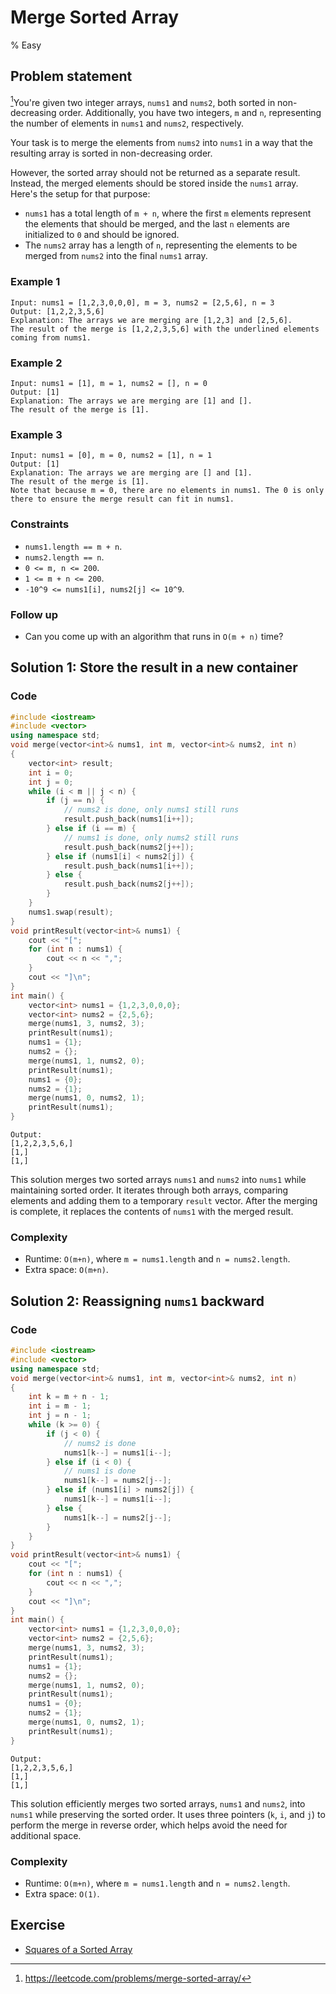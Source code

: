 # Merge Sorted Array
% Easy
## Problem statement

[^url]You're given two integer arrays, `nums1` and `nums2`, both sorted in non-decreasing order. Additionally, you have two integers, `m` and `n`, representing the number of elements in `nums1` and `nums2`, respectively.

Your task is to merge the elements from `nums2` into `nums1` in a way that the resulting array is sorted in non-decreasing order.

However, the sorted array should not be returned as a separate result. Instead, the merged elements should be stored inside the `nums1` array. Here's the setup for that purpose: 

* `nums1` has a total length of `m + n`, where the first `m` elements represent the elements that should be merged, and the last `n` elements are initialized to `0` and should be ignored. 
* The `nums2` array has a length of `n`, representing the elements to be merged from `nums2` into the final `nums1` array. 

[^url]: https://leetcode.com/problems/merge-sorted-array/ 
### Example 1
```text
Input: nums1 = [1,2,3,0,0,0], m = 3, nums2 = [2,5,6], n = 3
Output: [1,2,2,3,5,6]
Explanation: The arrays we are merging are [1,2,3] and [2,5,6].
The result of the merge is [1,2,2,3,5,6] with the underlined elements coming from nums1.
```

### Example 2
```text
Input: nums1 = [1], m = 1, nums2 = [], n = 0
Output: [1]
Explanation: The arrays we are merging are [1] and [].
The result of the merge is [1].
```

### Example 3
```text
Input: nums1 = [0], m = 0, nums2 = [1], n = 1
Output: [1]
Explanation: The arrays we are merging are [] and [1].
The result of the merge is [1].
Note that because m = 0, there are no elements in nums1. The 0 is only there to ensure the merge result can fit in nums1.
```

### Constraints

* `nums1.length == m + n`.
* `nums2.length == n`.
* `0 <= m, n <= 200`.
* `1 <= m + n <= 200`.
* `-10^9 <= nums1[i], nums2[j] <= 10^9`.
 

### Follow up
* Can you come up with an algorithm that runs in `O(m + n)` time?

## Solution 1: Store the result in a new container

### Code
```cpp
#include <iostream>
#include <vector>
using namespace std;
void merge(vector<int>& nums1, int m, vector<int>& nums2, int n) 
{
    vector<int> result;
    int i = 0;
    int j = 0;
    while (i < m || j < n) {
        if (j == n) { 
            // nums2 is done, only nums1 still runs
            result.push_back(nums1[i++]);
        } else if (i == m) {
            // nums1 is done, only nums2 still runs
            result.push_back(nums2[j++]);
        } else if (nums1[i] < nums2[j]) {
            result.push_back(nums1[i++]);
        } else {
            result.push_back(nums2[j++]);
        }
    }
    nums1.swap(result);
}
void printResult(vector<int>& nums1) {
    cout << "[";
    for (int n : nums1) {
        cout << n << ",";
    }
    cout << "]\n";
}
int main() {
    vector<int> nums1 = {1,2,3,0,0,0};
    vector<int> nums2 = {2,5,6};
    merge(nums1, 3, nums2, 3);
    printResult(nums1);
    nums1 = {1};
    nums2 = {};
    merge(nums1, 1, nums2, 0);
    printResult(nums1);
    nums1 = {0};
    nums2 = {1};
    merge(nums1, 0, nums2, 1);
    printResult(nums1);
}
```
```text
Output:
[1,2,2,3,5,6,]
[1,]
[1,]
```

This solution merges two sorted arrays `nums1` and `nums2` into `nums1` while maintaining sorted order. It iterates through both arrays, comparing elements and adding them to a temporary `result` vector. After the merging is complete, it replaces the contents of `nums1` with the merged result. 

### Complexity

* Runtime: `O(m+n)`, where `m = nums1.length` and `n = nums2.length`.
* Extra space: `O(m+n)`.

## Solution 2: Reassigning `nums1` backward


### Code
```cpp
#include <iostream>
#include <vector>
using namespace std;
void merge(vector<int>& nums1, int m, vector<int>& nums2, int n) 
{    
    int k = m + n - 1;
    int i = m - 1;
    int j = n - 1;
    while (k >= 0) {
        if (j < 0) { 
            // nums2 is done
            nums1[k--] = nums1[i--];
        } else if (i < 0) { 
            // nums1 is done
            nums1[k--] = nums2[j--];
        } else if (nums1[i] > nums2[j]) {
            nums1[k--] = nums1[i--]; 
        } else {
            nums1[k--] = nums2[j--]; 
        }
    }
}
void printResult(vector<int>& nums1) {
    cout << "[";
    for (int n : nums1) {
        cout << n << ",";
    }
    cout << "]\n";
}
int main() {
    vector<int> nums1 = {1,2,3,0,0,0};
    vector<int> nums2 = {2,5,6};
    merge(nums1, 3, nums2, 3);
    printResult(nums1);
    nums1 = {1};
    nums2 = {};
    merge(nums1, 1, nums2, 0);
    printResult(nums1);
    nums1 = {0};
    nums2 = {1};
    merge(nums1, 0, nums2, 1);
    printResult(nums1);
}
```
```text
Output:
[1,2,2,3,5,6,]
[1,]
[1,]
```

This solution efficiently merges two sorted arrays, `nums1` and `nums2`, into `nums1` while preserving the sorted order. It uses three pointers (`k`, `i`, and `j`) to perform the merge in reverse order, which helps avoid the need for additional space. 

### Complexity

* Runtime: `O(m+n)`, where `m = nums1.length` and `n = nums2.length`.
* Extra space: `O(1)`.

## Exercise
- [Squares of a Sorted Array](https://leetcode.com/problems/squares-of-a-sorted-array/)